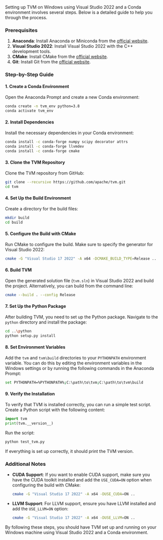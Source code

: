 Setting up TVM on Windows using Visual Studio 2022 and a Conda environment involves several steps. Below is a detailed guide to help you through the process.

### Prerequisites

1. **Anaconda**: Install Anaconda or Miniconda from the [official website](https://www.anaconda.com/products/distribution#download-section).
2. **Visual Studio 2022**: Install Visual Studio 2022 with the C++ development tools.
3. **CMake**: Install CMake from the [official website](https://cmake.org/download/).
4. **Git**: Install Git from the [official website](https://git-scm.com/downloads).

### Step-by-Step Guide

#### 1. Create a Conda Environment

Open the Anaconda Prompt and create a new Conda environment:

```sh
conda create -n tvm_env python=3.8
conda activate tvm_env
```

#### 2. Install Dependencies

Install the necessary dependencies in your Conda environment:

```sh
conda install -c conda-forge numpy scipy decorator attrs
conda install -c conda-forge llvmdev
conda install -c conda-forge cmake
```

#### 3. Clone the TVM Repository

Clone the TVM repository from GitHub:

```sh
git clone --recursive https://github.com/apache/tvm.git
cd tvm
```

#### 4. Set Up the Build Environment

Create a directory for the build files:

```sh
mkdir build
cd build
```

#### 5. Configure the Build with CMake

Run CMake to configure the build. Make sure to specify the generator for Visual Studio 2022:

```sh
cmake -G "Visual Studio 17 2022" -A x64 -DCMAKE_BUILD_TYPE=Release ..
```

#### 6. Build TVM

Open the generated solution file (`tvm.sln`) in Visual Studio 2022 and build the project. Alternatively, you can build from the command line:

```sh
cmake --build . --config Release
```

#### 7. Set Up the Python Package

After building TVM, you need to set up the Python package. Navigate to the `python` directory and install the package:

```sh
cd ..\python
python setup.py install
```

#### 8. Set Environment Variables

Add the `tvm` and `tvm\build` directories to your `PYTHONPATH` environment variable. You can do this by editing the environment variables in the Windows settings or by running the following commands in the Anaconda Prompt:

```sh
set PYTHONPATH=%PYTHONPATH%;C:\path\to\tvm;C:\path\to\tvm\build
```

#### 9. Verify the Installation

To verify that TVM is installed correctly, you can run a simple test script. Create a Python script with the following content:

```python
import tvm
print(tvm.__version__)
```

Run the script:

```sh
python test_tvm.py
```

If everything is set up correctly, it should print the TVM version.

### Additional Notes

- **CUDA Support**: If you want to enable CUDA support, make sure you have the CUDA toolkit installed and add the `USE_CUDA=ON` option when configuring the build with CMake:

  ```sh
  cmake -G "Visual Studio 17 2022" -A x64 -DUSE_CUDA=ON ..
  ```

- **LLVM Support**: For LLVM support, ensure you have LLVM installed and add the `USE_LLVM=ON` option:

  ```sh
  cmake -G "Visual Studio 17 2022" -A x64 -DUSE_LLVM=ON ..
  ```

By following these steps, you should have TVM set up and running on your Windows machine using Visual Studio 2022 and a Conda environment.
